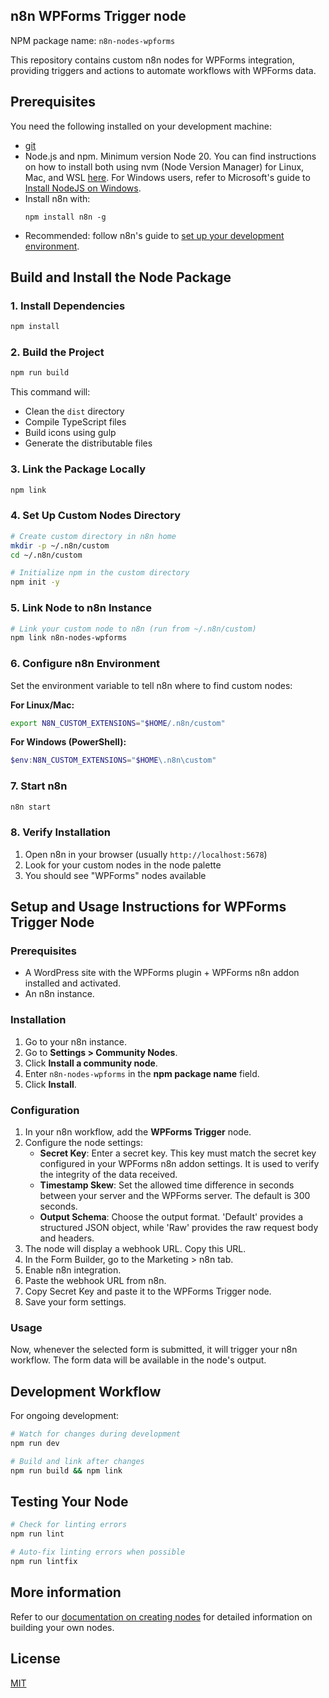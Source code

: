## n8n WPForms Trigger node

NPM package name: `n8n-nodes-wpforms`

This repository contains custom n8n nodes for WPForms integration, providing triggers and actions to automate workflows with WPForms data.

## Prerequisites

You need the following installed on your development machine:

* [git](https://git-scm.com/downloads)
* Node.js and npm. Minimum version Node 20. You can find instructions on how to install both using nvm (Node Version Manager) for Linux, Mac, and WSL [here](https://github.com/nvm-sh/nvm). For Windows users, refer to Microsoft's guide to [Install NodeJS on Windows](https://docs.microsoft.com/en-us/windows/dev-environment/javascript/nodejs-on-windows).
* Install n8n with:
  ```
  npm install n8n -g
  ```
* Recommended: follow n8n's guide to [set up your development environment](https://docs.n8n.io/integrations/creating-nodes/build/node-development-environment/).

## Build and Install the Node Package

### 1. Install Dependencies
```bash
npm install
```

### 2. Build the Project
```bash
npm run build
```
This command will:
- Clean the `dist` directory
- Compile TypeScript files
- Build icons using gulp
- Generate the distributable files

### 3. Link the Package Locally
```bash
npm link
```

### 4. Set Up Custom Nodes Directory
```bash
# Create custom directory in n8n home
mkdir -p ~/.n8n/custom
cd ~/.n8n/custom

# Initialize npm in the custom directory
npm init -y
```

### 5. Link Node to n8n Instance
```bash
# Link your custom node to n8n (run from ~/.n8n/custom)
npm link n8n-nodes-wpforms
```

### 6. Configure n8n Environment
Set the environment variable to tell n8n where to find custom nodes:

**For Linux/Mac:**
```bash
export N8N_CUSTOM_EXTENSIONS="$HOME/.n8n/custom"
```

**For Windows (PowerShell):**
```powershell
$env:N8N_CUSTOM_EXTENSIONS="$HOME\.n8n\custom"
```

### 7. Start n8n
```bash
n8n start
```

### 8. Verify Installation
1. Open n8n in your browser (usually `http://localhost:5678`)
2. Look for your custom nodes in the node palette
3. You should see "WPForms" nodes available

## Setup and Usage Instructions for WPForms Trigger Node

### Prerequisites

- A WordPress site with the WPForms plugin + WPForms n8n addon installed and activated.
- An n8n instance.

### Installation

1.  Go to your n8n instance.
2.  Go to **Settings > Community Nodes**.
3.  Click **Install a community node**.
4.  Enter `n8n-nodes-wpforms` in the **npm package name** field.
5.  Click **Install**.

### Configuration

1.  In your n8n workflow, add the **WPForms Trigger** node.
2.  Configure the node settings:
    *   **Secret Key**: Enter a secret key. This key must match the secret key configured in your WPForms n8n addon settings. It is used to verify the integrity of the data received.
    *   **Timestamp Skew**: Set the allowed time difference in seconds between your server and the WPForms server. The default is 300 seconds.
    *   **Output Schema**: Choose the output format. 'Default' provides a structured JSON object, while 'Raw' provides the raw request body and headers.
3.  The node will display a webhook URL. Copy this URL.
4.  In the Form Builder, go to the Marketing > n8n tab.
5.  Enable n8n integration.
6.  Paste the webhook URL from n8n.
7.  Copy Secret Key and paste it to the WPForms Trigger node.
8.  Save your form settings.

### Usage

Now, whenever the selected form is submitted, it will trigger your n8n workflow. The form data will be available in the node's output.

## Development Workflow 

For ongoing development:

```bash
# Watch for changes during development
npm run dev

# Build and link after changes
npm run build && npm link
```

## Testing Your Node 

```bash
# Check for linting errors
npm run lint

# Auto-fix linting errors when possible
npm run lintfix
```

## More information

Refer to our [documentation on creating nodes](https://docs.n8n.io/integrations/creating-nodes/) for detailed information on building your own nodes.

## License

[MIT](https://github.com/n8n-io/n8n-nodes-starter/blob/master/LICENSE.md)
